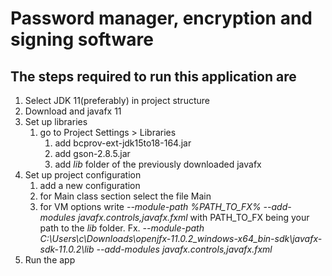 # Password manager, encryption and signing software

## The steps required to run this application are

1. Select JDK 11(preferably) in project structure
1. Download and javafx 11
1. Set up libraries
   1. go to Project Settings > Libraries
      1. add bcprov-ext-jdk15to18-164.jar
      1. add gson-2.8.5.jar
      1. add *lib* folder of the previously downloaded javafx
1. Set up project configuration
    1. add a new configuration
    1. for Main class section select the file Main
    1. for VM options write *--module-path %PATH_TO_FX% --add-modules javafx.controls,javafx.fxml* with PATH_TO_FX being your path to the *lib* folder. Fx. *--module-path C:\Users\c\Downloads\openjfx-11.0.2_windows-x64_bin-sdk\javafx-sdk-11.0.2\lib --add-modules javafx.controls,javafx.fxml*
1. Run the app